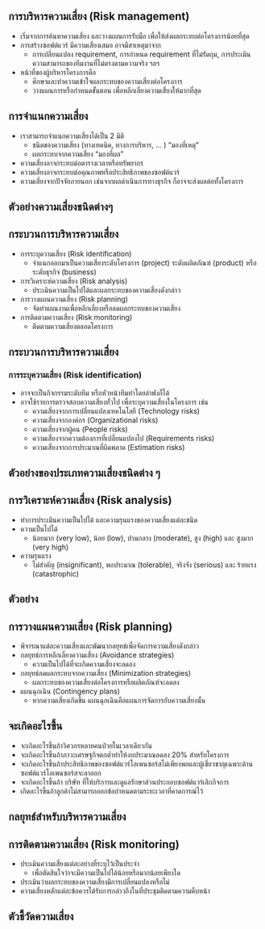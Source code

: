 ## การบริหารความเสี่ยง (Risk management)
*	เริ่มจากการค้นหาความเสี่ยง และวางแผนการรับมือ เพื่อให้ส่งผลกระทบต่อโครงการน้อยที่สุด
*	การสร้างซอฟต์แวร์ มีความเสี่ยงเสมอ อาจมีสาเหตุมาจาก
    *	การเปลี่ยนแปลง  requirement, การกำหนด requirement ที่ไม่รัดกุม,
การประเมินความสามารถของทีมงานที่ไม่ตรงตามความจริง ฯลฯ
*	หน้าที่ของผู้บริหารโครงการคือ
    *	ศึกษาและทำความเข้าใจผลกระทบของความเสี่ยงต่อโครงการ
    *	วางแผนการหรือกำหนดขั้นตอน เพื่อหลีกเลี่ยงความเสี่ยงให้มากที่สุด  

## การจำแนกความเสี่ยง
*	เราสามารถจำแนกความเสี่ยงได้เป็น 2 มิติ
    *	ชนิดของความเสี่ยง (ทางเทคนิค, ทางการบริหาร, ... ) “มองที่เหตุ”
    *	ผลกระทบจากความเสี่ยง “มองที่ผล”
*	ความเสี่ยงอาจกระทบต่อตารางเวลาหรือทรัพยากร
*	ความเสี่ยงอาจกระทบต่อคุณภาพหรือประสิทธิภาพของซอฟต์แวร์
*	ความเสี่ยงจากปัจจัยภายนอก เช่นจากผลดำเนินการทางธุรกิจ ก็อาจจะส่งผลต่อทั้งโครงการ
## ตัวอย่างความเสี่ยงชนิดต่างๆ

## กระบวนการบริหารความเสี่ยง
*	การระบุความเสี่ยง (Risk identification)
    *	จำแนกออกมาเป็นความเสี่ยงระดับโครงการ (project) ระดับผลิตภัณฑ์ (product) หรือระดับธุรกิจ (business)
*	การวิเคราะห์ความเสี่ยง (Risk analysis)
    *	ประเมินความเป็นไปได้และผลกระทบของความเสี่ยงดังกล่าว
*	การวางแผนความเสี่ยง (Risk planning)
    *	จัดทำแผนงานเพื่อหลีกเลี่ยงหรือลดผลกระทบของความเสี่ยง
*	การติดตามความเสี่ยง (Risk monitoring)
    *	ติดตามความเสี่ยงตลอดโครงการ

## กระบวนการบริหารความเสี่ยง
### การระบุความเสี่ยง (Risk identification)
*	อาจจะเป็นกิจกรรมระดับทีม หรือหัวหน้าทีมทำโดยลำพังก็ได้
*	อาจใช้รายการตรวจสอบความเสี่ยงทั่วไป เพื่อระบุความเสี่ยงในโครงการ เช่น
    *	ความเสี่ยงจากการเปลี่ยนแปลงเทคโนโลยี (Technology risks)
    *	ความเสี่ยงจากองค์กร (Organizational risks)
    *	ความเสี่ยงจากผู้คน (People risks)
    *	ความเสี่ยงจากความต้องการที่เปลี่ยนแปลงไป (Requirements risks)
    *	ความเสี่ยงจากการประมาณที่ผิดพลาด (Estimation risks)


## ตัวอย่างของประเภทความเสี่ยงชนิดต่าง ๆ

## การวิเคราะห์ความเสี่ยง (Risk analysis)
*	ทำการประเมินความเป็นไปได้ และความรุนแรงของความเสี่ยงแต่ละชนิด  
*	ความเป็นไปได้ 
    *	น้อยมาก (very low), น้อย (low), ปานกลาง (moderate), สูง (high) และ สูงมาก (very high)
*	ความรุนแรง
    *	ไม่สำคัญ (insignificant), พอประมาณ (tolerable), จริงจัง (serious) และ ร้ายแรง (catastrophic)


## ตัวอย่าง
## การวางแผนความเสี่ยง (Risk planning)
*	พิจารณาแต่ละความเสี่ยงและพัฒนากลยุทธ์เพื่อจัดการความเสี่ยงดังกล่าว
*	กลยุทธ์การหลีกเลี่ยงความเสี่ยง (Avoidance strategies)
    *	ความเป็นไปได้ที่จะเกิดความเสี่ยงจะลดลง
*	กลยุทธ์ลดผลกระทบจากความเสี่ยง (Minimization strategies)
    *	ผลกระทบของความเสี่ยงต่อโครงการหรือผลิตภัณฑ์จะลดลง
*	แผนฉุกเฉิน (Contingency plans)
    *	หากความเสี่ยงเกิดขึ้น แผนฉุกเฉินคือแผนการจัดการกับความเสี่ยงนั้น

## จะเกิดอะไรขึ้น
*	จะเกิดอะไรขึ้นถ้าวิศวกรหลายคนป่วยในเวลาเดียวกัน
*	จะเกิดอะไรขึ้นถ้าภาวะเศรษฐกิจตกต่ำทำให้งบประมาณลดลง 20% สำหรับโครงการ
*	จะเกิดอะไรขึ้นถ้าประสิทธิภาพของซอฟต์แวร์โอเพนซอร์สไม่เพียงพอและผู้เชี่ยวชาญเฉพาะด้านซอฟต์แวร์โอเพนซอร์สจะลาออก
*	จะเกิดอะไรขึ้นถ้า บริษัท ที่ให้บริการและดูแลรักษาส่วนประกอบซอฟต์แวร์เลิกกิจการ
*	เกิดอะไรขึ้นถ้าลูกค้าไม่สามารถออกข้อกำหนดตามระยะเวลาที่คาดการณ์ไว้

## กลยุทธ์สำหรับบริหารความเสี่ยง

## การติดตามความเสี่ยง (Risk monitoring)
*	ประเมินความเสี่ยงแต่ละอย่างที่ระบุไว้เป็นประจำ
    *	เพื่อตัดสินใจว่าจะมีความเป็นไปได้น้อยหรือมากน้อยเพียงใด
*	ประเมินว่าผลกระทบของความเสี่ยงมีการเปลี่ยนแปลงหรือไม่
*	ความเสี่ยงหลักแต่ละข้อควรได้รับการกล่าวถึงในที่ประชุมติดตามความคืบหน้า

## ตัวชี้วัดความเสี่ยง
